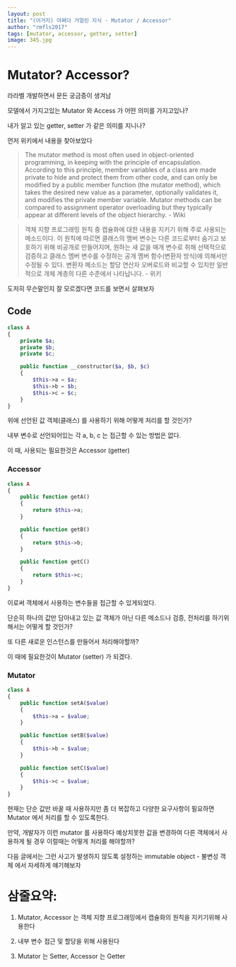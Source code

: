 ```yaml
---
layout: post
title: "(어거지) 어쩌다 거얼린 지식 - Mutator / Accessor"
author: "rmfls2017"
tags: [mutator, accessor, getter, setter]
image: 345.jpg
---
```


# Mutator? Accessor?

라라벨 개발하면서 문든 궁금증이 생겨남

모델에서 가지고있는 Mutator 와 Access 가 어떤 의미를 가지고있나?

내가 알고 있는 getter, setter 가 같은 의미를 지니나?

먼저 위키에서 내용을 찾아보았다

> The mutator method is most often used in object-oriented programming, in keeping with the principle of encapsulation. According to this principle, member variables of a class are made private to hide and protect them from other code, and can only be modified by a public member function (the mutator method), which takes the desired new value as a parameter, optionally validates it, and modifies the private member variable. Mutator methods can be compared to assignment operator overloading but they typically appear at different levels of the object hierarchy. - Wiki

> 객체 지향 프로그래밍 원칙 중 캡슐화에 대한 내용을 지키기 위해 주로 사용되는 메소드이다. 이 원칙에 따르면 클래스의 멤버 변수는 다른 코드로부터 숨기고 보호하기 위해 비공개로 만들어지며, 원하는 새 값을 매개 변수로 취해 선택적으로 검증하고 클래스 멤버 변수를 수정하는 공개 멤버 함수(변환자 방식)에 의해서만 수정될 수 있다. 변환자 메소드는 할당 연산자 오버로드와 비교할 수 있지만 일반적으로 개체 계층의 다른 수준에서 나타납니다. - 위키

도저히 무슨말인지 잘 모르겠다면 코드를 보면서 살펴보자

## Code

```php
class A
{
    private $a;
    private $b;
    private $c;

    public function __constructor($a, $b, $c)
    {
        $this->a = $a;
        $this->b = $b;
        $this->c = $c;
    }
}
```

위에 선언된 값 객체(클래스) 를 사용하기 위해 어떻게 처리를 할 것인가?

내부 변수로 선언되어있는 각 a, b, c 는 접근할 수 있는 방법은 없다.

이 때, 사용되는 필요한것은 Accessor (getter)

### Accessor

```php
class A
{
    public function getA()
    {
        return $this->a;
    }

    public function getB()
    {
        return $this->b;
    }

    public function getC()
    {
        return $this->c;
    }
}
```

이로써 객체에서 사용하는 변수들을 접근할 수 있게되었다.

단순히 하나의 값만 담아내고 있는 값 객체가 아닌 다른 메소드나 검증, 전처리를 하기위해서는 어떻게 할 것인가?

또 다른 새로운 인스턴스를 만들어서 처리해야할까?

이 때에 필요한것이 Mutator (setter) 가 되겠다.

### Mutator

```php
class A
{
    public function setA($value)
    {
        $this->a = $value;
    }

    public function setB($value)
    {
        $this->b = $value;
    }

    public function setC($value)
    {
        $this->c = $value;
    }
}
```

현재는 단순 값만 바꿀 때 사용하지만 좀 더 복잡하고 다양한 요구사항이 필요하면 Mutator 에서 처리를 할 수 있도록한다.

만약, 개발자가 이런 mutator 를 사용하다 예상치못한 값을 변경하여 다른 객체에서 사용하게 될 경우 이럴때는 어떻게 처리를 해야할까?

다음 글에서는 그런 사고가 발생하지 않도록 설정하는 immutable object - 불변성 객체 에서 자세하게 얘기해보자

# 삼줄요약:

1. Mutator, Accessor 는 객체 지향 프로그래밍에서 캡슐화의 원칙을 지키기위해 사용한다

2. 내부 변수 접근 및 할당을 위해 사용된다

3. Mutator 는 Setter, Accessor 는 Getter


